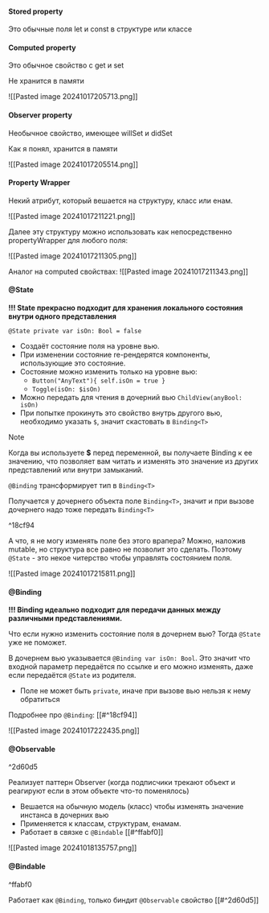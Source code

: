 
#### Stored property
Это обычные поля let и const в структуре или классе

#### Computed property
Это обычное свойство с get и set

Не хранится в памяти

![[Pasted image 20241017205713.png]]
#### Observer property
Необычное свойство, имеющее willSet и didSet

Как я понял, хранится в памяти

![[Pasted image 20241017205514.png]]

#### Property Wrapper

Некий атрибут, который вешается на структуру, класс или енам.

![[Pasted image 20241017211221.png]]

Далее эту структуру можно использовать как непосредственно propertyWrapper для любого поля:

![[Pasted image 20241017211305.png]]

Аналог на computed свойствах:
![[Pasted image 20241017211343.png]]

#### @State

**!!! State прекрасно подходит для хранения локального состояния внутри одного представления**

`@State private var isOn: Bool = false`

- Создаёт состояние поля на уровне вью.
- При изменении состояние re-рендерятся компоненты, использующие это состояние.
- Состояние можно изменить только на уровне вью:
	- `Button("AnyText"){ self.isOn = true }`
	- `Toggle(isOn: $isOn)`
- Можно передать для чтения в дочерний вью `ChildView(anyBool: isOn)`
- При попытке прокинуть это свойство внутрь другого вью, необходимо указать `$`, значит скастовать в `Binding<T>`

> [!NOTE]
> Когда вы используете **$** перед переменной, вы получаете Binding к ее значению, что позволяет вам читать и изменять это значение из других представлений или внутри замыканий.
> 
> `@Binding` трансформирует тип в `Binding<T>`
> 
> Получается у дочернего объекта поле `Binding<T>`, значит и при вызове дочернего надо тоже передать `Binding<T>`
> 

^18cf94

А что, я не могу изменять поле без этого врапера? Можно, наложив mutable, но структура все равно не позволит это сделать. Поэтому `@State` - это некое читерство чтобы управлять состоянием поля.

![[Pasted image 20241017215811.png]]

#### @Binding

**!!! Binding идеально подходит для передачи данных между различными представлениями.**

Что если нужно изменить состояние поля в дочернем вью? Тогда `@State` уже не поможет.

В дочернем вью указывается `@Binding var isOn: Bool`. Это значит что входной параметр передаётся по ссылке и его можно изменять, даже если передаётся `@State` из родителя.

- Поле не может быть `private`, иначе при вызове вью нельзя к нему обратиться

Подробнее про `@Binding`: [[#^18cf94]]

![[Pasted image 20241017222435.png]]

#### @Observable

^2d60d5

Реализует паттерн Observer (когда подписчики трекают объект и реагируют если в этом объекте что-то поменялось)

- Вешается на обычную модель (класс) чтобы изменять значение инстанса в дочерних вью
- Применяется к классам, структурам, енамам.
- Работает в связке с `@Bindable` [[#^ffabf0]]

![[Pasted image 20241018135757.png]]

#### @Bindable

^ffabf0

Работает как `@Binding`, только биндит `@Observable` свойство [[#^2d60d5]]
